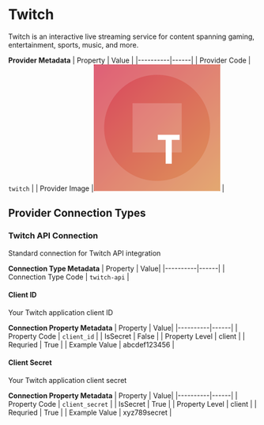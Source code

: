 # Twitch
Twitch is an interactive live streaming service for content spanning gaming, entertainment, sports, music, and more.

**Provider Metadata**
| Property | Value |
|----------|------|
| Provider Code | `twitch` |
| Provider Image |![Twitch Provider Small Image](./images/twitch_small.png) |

## Provider Connection Types

<a name="twitch-api"></a>
### Twitch API Connection
Standard connection for Twitch API integration

**Connection Type Metadata**
| Property | Value|
|----------|------|
| Connection Type Code | `twitch-api` |

<a name="twitch-api_client_id"></a>
#### Client ID
Your Twitch application client ID

**Connection Property Metadata**
| Property | Value|
|----------|------|
| Property Code | `client_id` |
| IsSecret | False |
| Property Level | client |
| Requried | True |
| Example Value | abcdef123456 |

<a name="twitch-api_client_secret"></a>
#### Client Secret
Your Twitch application client secret

**Connection Property Metadata**
| Property | Value|
|----------|------|
| Property Code | `client_secret` |
| IsSecret | True |
| Property Level | client |
| Requried | True |
| Example Value | xyz789secret |



